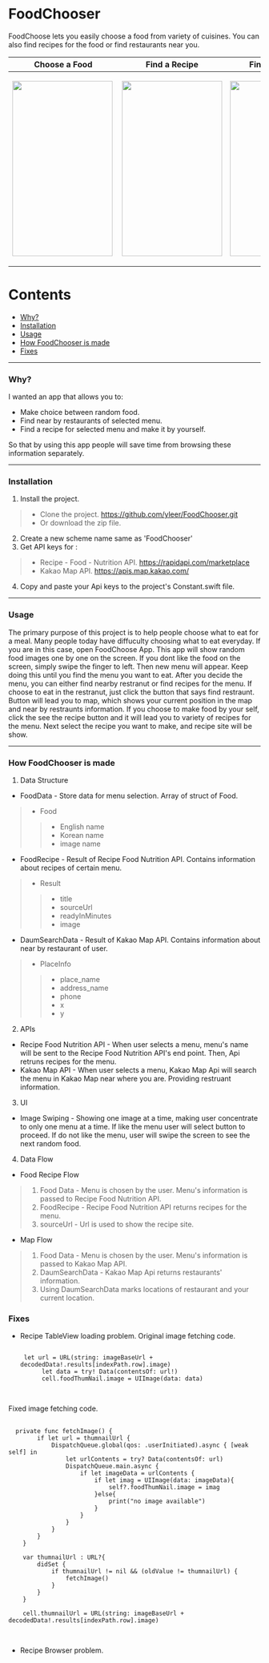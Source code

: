# FoodChooser

FoodChoose lets you easily choose a food from variety of cuisines. You can also find recipes for the food or find restaurants near you.




|Choose a Food|Find a Recipe|Find a restraunt|
|------|---|---|
|<img src="https://user-images.githubusercontent.com/48948578/120888344-caeb1300-c632-11eb-89fb-e738829885e7.gif"  width="200" height="350" align="left">|<p align="center"><img src="https://user-images.githubusercontent.com/48948578/120999566-3ca69680-c7c4-11eb-909c-2b455e6dd93e.gif"  width="200" height="350"></p>|<p align="center"><img src="https://user-images.githubusercontent.com/48948578/120999721-62cc3680-c7c4-11eb-96ea-8c913a477323.gif"  width="200" height="350"></p>|




# Contents
+ [Why?](#why)
+ [Installation](#Installation)
+ [Usage](#Usage)
+ [How FoodChooser is made](#How-FoodChooser-is-made)
+ [Fixes](#Fixes)

***
### Why?

I wanted an app that allows you to:
+ Make choice between random food.
+ Find near by restaurants of selected menu.
+ Find a recipe for selected menu and make it by yourself.

So that by using this app people will save time from browsing these information separately.

***
### Installation

1. Install the project.
> + Clone the project.    https://github.com/yleer/FoodChooser.git 
> + Or download the zip file.
2. Create a new scheme name same as 'FoodChooser'
3. Get API keys for :
> + Recipe - Food - Nutrition API.   https://rapidapi.com/marketplace
> + Kakao Map API.   https://apis.map.kakao.com/
4. Copy and paste your Api keys to the project's Constant.swift file.

***
### Usage
The primary purpose of this project is to help people choose what to eat for a meal. Many people today have diffuculty choosing what to eat everyday. If you are in this case, open FoodChoose App. This app will show random food images one by one on the screen. If you dont like the food on the screen, simply swipe the finger to left. Then new menu will appear. Keep doing this until you find the menu you want to eat. After you decide the menu, you can either find nearby restranut or find recipes for the menu. If choose to eat in the restranut, just click the button that says find restraunt. Button will lead you to map, which shows your current position in the map and near by restraunts information. If you choose to make food by your self, click the see the recipe button and it will lead you to variety of recipes for the menu. Next select the recipe you want to make, and recipe site will be show.



***
### How FoodChooser is made
1. Data Structure
 + FoodData - Store data for menu selection. Array of struct of Food. 
 >+ Food 
 >>+ English name
 >>+ Korean name
 >>+ image name
 
 
 + FoodRecipe - Result of Recipe Food Nutrition API. Contains information about recipes of certain menu.
 >+ Result
 >>+ title
 >>+ sourceUrl
 >>+ readyInMinutes
 >>+ image
 
 
 + DaumSearchData - Result of Kakao Map API. Contains information about near by restaurant of user.
 >+ PlaceInfo
 >>+ place_name
 >>+ address_name
 >>+ phone
 >>+ x
 >>+ y

 
2. APIs
 + Recipe Food Nutrition API - When user selects a menu, menu's name will be sent to the Recipe Food Nutrition API's end point. Then, Api retruns recipes for the menu.
 + Kakao Map API - When user selects a menu, Kakao Map Api will search the menu in Kakao Map near where you are. Providing restruant information.
3. UI 
 + Image Swiping - Showing one image at a time, making user concentrate to only one menu at a time. If like the menu user will select button to proceed. If do not like the menu, user will swipe the screen to see the next random food.
 
4. Data Flow 
 + Food Recipe Flow
  > 1) Food Data - Menu is chosen by the user. Menu's information is passed to Recipe Food Nutrition API.
  > 2) FoodRecipe - Recipe Food Nutrition API returns recipes for the menu. 
  > 3) sourceUrl - Url is used to show the recipe site.
  
 + Map Flow
  > 1) Food Data - Menu is chosen by the user. Menu's information is passed to Kakao Map API.
  > 2) DaumSearchData - Kakao Map Api returns restaurants' information.
  > 3) Using DaumSearchData marks locations of restaurant and your current location. 
  > 
### Fixes
+ Recipe TableView loading problem.
Original image fetching code.       
  <pre>
  <code>
   let url = URL(string: imageBaseUrl + decodedData!.results[indexPath.row].image)
        let data = try! Data(contentsOf: url!)
        cell.foodThumNail.image = UIImage(data: data)
   </code>
   </pre>

Fixed  image fetching code.
<pre>
 <code>
  private func fetchImage() {
        if let url = thumnailUrl {
            DispatchQueue.global(qos: .userInitiated).async { [weak self] in
                let urlContents = try? Data(contentsOf: url)
                DispatchQueue.main.async {
                    if let imageData = urlContents {
                        if let imag = UIImage(data: imageData){
                            self?.foodThumNail.image = imag
                        }else{
                            print("no image available")
                        }
                    }
                }
            }
        }
    }
    
    var thumnailUrl : URL?{
        didSet {
            if thumnailUrl != nil && (oldValue != thumnailUrl) {
                fetchImage()
            }
        }
    }
    
    cell.thumnailUrl = URL(string: imageBaseUrl + decodedData!.results[indexPath.row].image)
 </code>
 </pre>
    
 
+ Recipe Browser problem.
 
 
 

        
        

 

